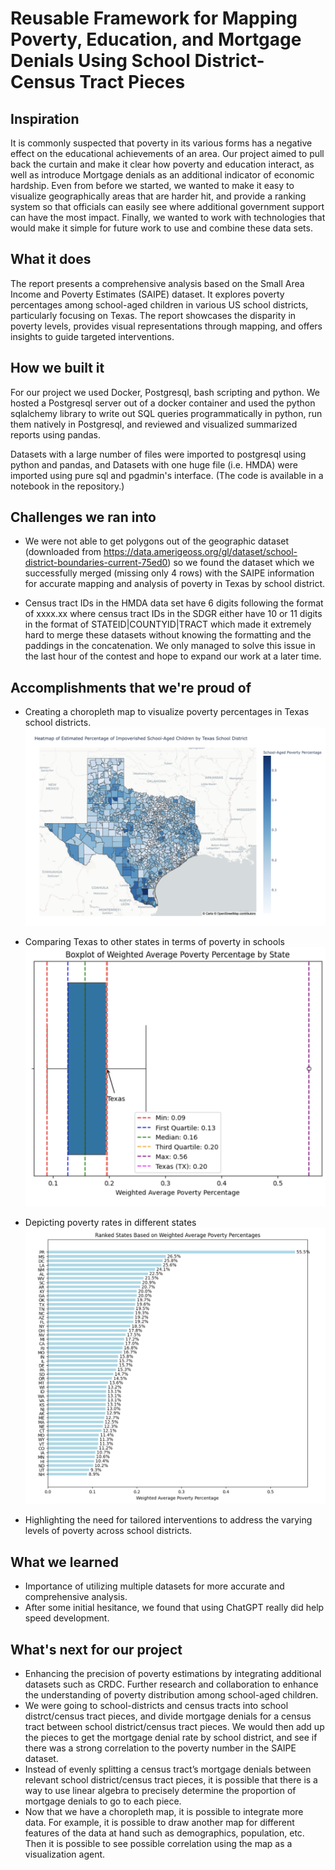 # Reusable Framework for Mapping Poverty, Education, and Mortgage Denials Using School District-Census Tract Pieces

## Inspiration

It is commonly suspected that poverty in its various forms has a negative effect on the educational achievements of an area. Our project aimed to pull back the curtain and make it clear how poverty and education interact, as well as introduce Mortgage denials as an additional indicator of economic hardship. Even from before we started, we wanted to make it easy to visualize geographically areas that are harder hit, and provide a ranking system so that officials can easily see where additional government support can have the most impact. Finally, we wanted to work with technologies that would make it simple for future work to use and combine these data sets. 


## What it does
The report presents a comprehensive analysis based on the Small Area Income and Poverty Estimates (SAIPE) dataset. It explores poverty percentages among school-aged children in various US school districts, particularly focusing on Texas. The report showcases the disparity in poverty levels, provides visual representations through mapping, and offers insights to guide targeted interventions.


## How we built it
For our project we used Docker, Postgresql, bash scripting and python. We hosted a Postgresql server out of a docker container and used the python sqlalchemy library to write out SQL queries programmatically in python, run them natively in Postgresql, and reviewed and visualized summarized reports using pandas. 

Datasets with a large number of files were imported to postgresql using python and pandas, and Datasets with one huge file (i.e. HMDA) were imported using pure sql and pgadmin's interface. (The code is available in a notebook in the repository.)


## Challenges we ran into
 - We were not able to get polygons out of the geographic dataset (downloaded from https://data.amerigeoss.org/gl/dataset/school-district-boundaries-current-75ed0) so we found the dataset which we successfully merged (missing only 4 rows) with the SAIPE information for accurate mapping and analysis of poverty in Texas by school district.

 - Census tract IDs in the HMDA data set have 6 digits following the format of xxxx.xx where census tract IDs in the SDGR either have 10 or 11 digits in the format of STATEID|COUNTYID|TRACT which made it extremely hard to merge these datasets without knowing the formatting and the paddings in the concatenation. We only managed to solve this issue in the last hour of the contest and hope to expand our work at a later time.


## Accomplishments that we're proud of
 - Creating a choropleth map to visualize poverty percentages in Texas school districts.
    ![Alt text](https://raw.githubusercontent.com/CalixBarrus/utsa-datathon-23/main/Screenshot%202023-10-29%20at%2011.46.00%20AM.png)

 - Comparing Texas to other states in terms of poverty in schools
    ![Alt text](https://github.com/CalixBarrus/utsa-datathon-23/blob/main/Screenshot%202023-10-29%20at%2011.45.46%20AM.png?raw=true)

 - Depicting poverty rates in different states
    ![Alt text](https://github.com/CalixBarrus/utsa-datathon-23/blob/main/Screenshot%202023-10-29%20at%2011.45.53%20AM.png?raw=true)

 - Highlighting the need for tailored interventions to address the varying levels of poverty across school districts.


## What we learned
 - Importance of utilizing multiple datasets for more accurate and comprehensive analysis.
 - After some initial hesitance, we found that using ChatGPT really did help speed development. 


## What's next for our project
 - Enhancing the precision of poverty estimations by integrating additional datasets such as CRDC.
 Further research and collaboration to enhance the understanding of poverty distribution among school-aged children.
 - We were going to school-districts and census tracts into school distrct/census tract pieces, and divide mortgage denials for a census tract between school district/census tract pieces. We would then add up the pieces to get the mortgage denial rate by school district, and see if there was a strong correlation to the poverty number in the SAIPE dataset.
 - Instead of evenly splitting a census tract’s mortgage denials between relevant school district/census tract pieces, it is possible that there is a way to use linear algebra to precisely determine the proportion of mortgage denials to go to each piece. 
 - Now that we have a choropleth map, it is possible to integrate more data. For example, it is possible to draw another map for different features of the data at hand such as demographics, population, etc. Then it is possible to see possible correlation using the map as a visualization agent.
